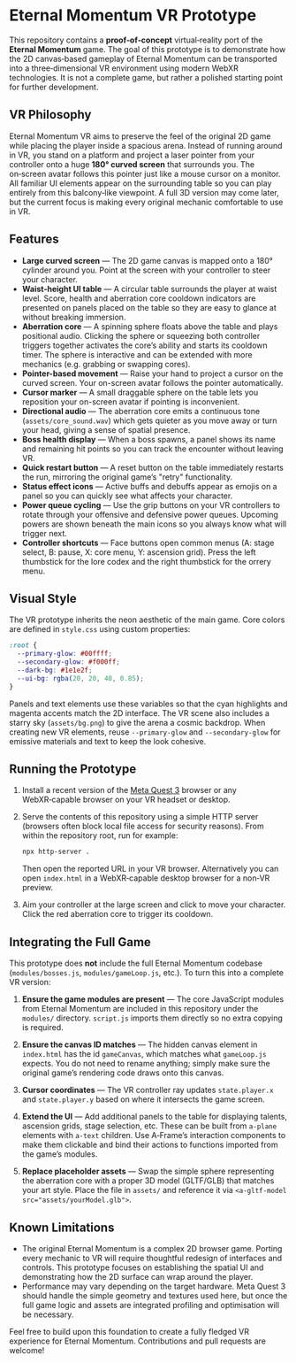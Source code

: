# Eternal Momentum VR Prototype

This repository contains a **proof‑of‑concept** virtual‑reality port of the
**Eternal Momentum** game.  The goal of this prototype is to demonstrate how
the 2D canvas‑based gameplay of Eternal Momentum can be transported into a
three‑dimensional VR environment using modern WebXR technologies.  It is not
a complete game, but rather a polished starting point for further
development.

## VR Philosophy

Eternal Momentum VR aims to preserve the feel of the original 2D game while
placing the player inside a spacious arena.  Instead of running around in VR,
you stand on a platform and project a laser pointer from your controller
onto a huge **180° curved screen** that surrounds you.  The on‑screen avatar
follows this pointer just like a mouse cursor on a monitor.  All familiar UI
elements appear on the surrounding table so you can play entirely from this
balcony‑like viewpoint.  A full 3D version may come later, but the current
focus is making every original mechanic comfortable to use in VR.

## Features

* **Large curved screen** — The 2D game canvas is mapped onto a 180° cylinder around you. Point at the screen with your controller to steer your character.
* **Waist‑height UI table** — A circular table surrounds the player at
  waist level.  Score, health and aberration core cooldown indicators are
  presented on panels placed on the table so they are easy to glance at
  without breaking immersion.
* **Aberration core** — A spinning sphere floats above the table and plays
  positional audio.  Clicking the sphere or squeezing both controller
  triggers together activates the core’s ability and starts its cooldown
  timer.  The sphere is interactive and can be extended with more mechanics
  (e.g. grabbing or swapping cores).
* **Pointer-based movement** — Raise your hand to project a cursor on the curved screen. Your on-screen avatar follows the pointer automatically.
* **Cursor marker** — A small draggable sphere on the table lets you reposition your on-screen avatar if pointing is inconvenient.
* **Directional audio** — The aberration core emits a continuous tone
  (`assets/core_sound.wav`) which gets quieter as you move away or turn
  your head, giving a sense of spatial presence.
* **Boss health display** — When a boss spawns, a panel shows its name and
  remaining hit points so you can track the encounter without leaving VR.
* **Quick restart button** — A reset button on the table immediately
  restarts the run, mirroring the original game’s "retry" functionality.
* **Status effect icons** — Active buffs and debuffs appear as emojis on a
  panel so you can quickly see what affects your character.
* **Power queue cycling** — Use the grip buttons on your VR controllers to
  rotate through your offensive and defensive power queues. Upcoming powers are
  shown beneath the main icons so you always know what will trigger next.
* **Controller shortcuts** — Face buttons open common menus (A: stage select,
  B: pause, X: core menu, Y: ascension grid). Press the left thumbstick for the
  lore codex and the right thumbstick for the orrery menu.

## Visual Style

The VR prototype inherits the neon aesthetic of the main game. Core colors are
defined in `style.css` using custom properties:

```css
:root {
  --primary-glow: #00ffff;
  --secondary-glow: #f000ff;
  --dark-bg: #1e1e2f;
  --ui-bg: rgba(20, 20, 40, 0.85);
}
```

Panels and text elements use these variables so that the cyan highlights and
magenta accents match the 2D interface. The VR scene also includes a starry sky
(`assets/bg.png`) to give the arena a cosmic backdrop. When creating new VR
elements, reuse `--primary-glow` and `--secondary-glow` for emissive materials
and text to keep the look cohesive.

## Running the Prototype

1. Install a recent version of the [Meta Quest 3](https://www.meta.com/)
   browser or any WebXR‑capable browser on your VR headset or desktop.
2. Serve the contents of this repository using a simple HTTP server
   (browsers often block local file access for security reasons).  From
   within the repository root, run for example:

   ```bash
   npx http-server .
   ```

   Then open the reported URL in your VR browser.  Alternatively you can
   open `index.html` in a WebXR‑capable desktop browser for a
   non‑VR preview.
3. Aim your controller at the large screen and click to move your character. Click the red aberration core to trigger its cooldown.

## Integrating the Full Game

This prototype does **not** include the full Eternal Momentum codebase
(`modules/bosses.js`, `modules/gameLoop.js`, etc.).  To turn this into a
complete VR version:

1. **Ensure the game modules are present** — The core JavaScript modules
   from Eternal Momentum are included in this repository under the
   `modules/` directory.  `script.js` imports them directly so no extra
   copying is required.

2. **Ensure the canvas ID matches** — The hidden canvas element in
   `index.html` has the id `gameCanvas`, which matches what
   `gameLoop.js` expects.  You do not need to rename anything; simply
   make sure the original game’s rendering code draws onto this canvas.

3. **Cursor coordinates** — The VR controller ray updates `state.player.x` and `state.player.y` based on where it intersects the game screen.

4. **Extend the UI** — Add additional panels to the table for displaying
   talents, ascension grids, stage selection, etc.  These can be built
   from `a-plane` elements with `a-text` children.  Use A‑Frame’s
   interaction components to make them clickable and bind their actions
   to functions imported from the game’s modules.

5. **Replace placeholder assets** — Swap the simple sphere representing
   the aberration core with a proper 3D model (GLTF/GLB) that matches
   your art style.  Place the file in `assets/` and reference it via
   `<a-gltf-model src="assets/yourModel.glb">`.

## Known Limitations

* The original Eternal Momentum is a complex 2D browser game.  Porting
  every mechanic to VR will require thoughtful redesign of interfaces and
  controls.  This prototype focuses on establishing the spatial UI and
  demonstrating how the 2D surface can wrap around the player.
* Performance may vary depending on the target hardware.  Meta Quest 3
  should handle the simple geometry and textures used here, but once the
  full game logic and assets are integrated profiling and optimisation
  will be necessary.

Feel free to build upon this foundation to create a fully fledged VR
experience for Eternal Momentum.  Contributions and pull requests are welcome!
